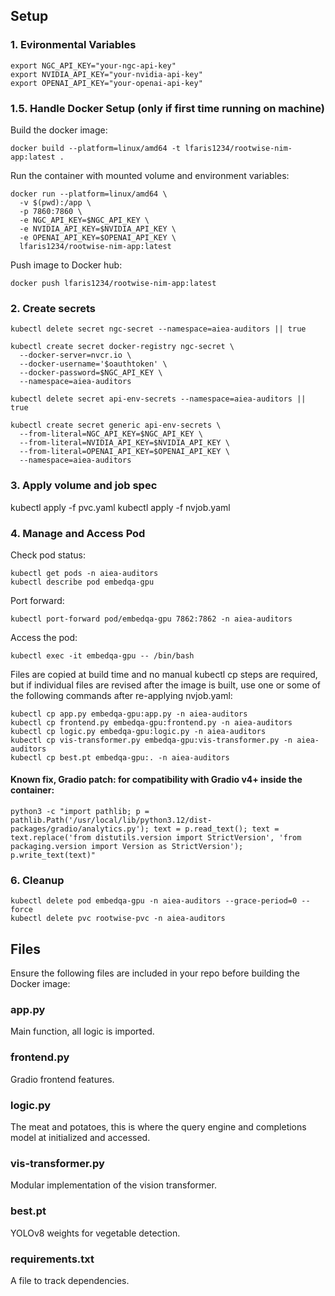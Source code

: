 ## Setup
### 1. Evironmental Variables
```
export NGC_API_KEY="your-ngc-api-key"
export NVIDIA_API_KEY="your-nvidia-api-key"
export OPENAI_API_KEY="your-openai-api-key"
```

### 1.5. Handle Docker Setup (only if first time running on machine)
Build the docker image:
```
docker build --platform=linux/amd64 -t lfaris1234/rootwise-nim-app:latest .
```
Run the container with mounted volume and environment variables:
```
docker run --platform=linux/amd64 \
  -v $(pwd):/app \
  -p 7860:7860 \
  -e NGC_API_KEY=$NGC_API_KEY \
  -e NVIDIA_API_KEY=$NVIDIA_API_KEY \
  -e OPENAI_API_KEY=$OPENAI_API_KEY \
  lfaris1234/rootwise-nim-app:latest
```
Push image to Docker hub:
```
docker push lfaris1234/rootwise-nim-app:latest
```

### 2. Create secrets
```
kubectl delete secret ngc-secret --namespace=aiea-auditors || true

kubectl create secret docker-registry ngc-secret \
  --docker-server=nvcr.io \
  --docker-username='$oauthtoken' \
  --docker-password=$NGC_API_KEY \
  --namespace=aiea-auditors
```
```
kubectl delete secret api-env-secrets --namespace=aiea-auditors || true

kubectl create secret generic api-env-secrets \
  --from-literal=NGC_API_KEY=$NGC_API_KEY \
  --from-literal=NVIDIA_API_KEY=$NVIDIA_API_KEY \
  --from-literal=OPENAI_API_KEY=$OPENAI_API_KEY \
  --namespace=aiea-auditors
```
### 3. Apply volume and job spec

kubectl apply -f pvc.yaml
kubectl apply -f nvjob.yaml

### 4. Manage and Access Pod
Check pod status:
```
kubectl get pods -n aiea-auditors
kubectl describe pod embedqa-gpu
```
Port forward:
```
kubectl port-forward pod/embedqa-gpu 7862:7862 -n aiea-auditors
```
Access the pod:
```
kubectl exec -it embedqa-gpu -- /bin/bash
```

Files are copied at build time and no manual kubectl cp steps are required, but if individual files are revised after the image is built, use one or some of the following commands after re-applying nvjob.yaml:
```
kubectl cp app.py embedqa-gpu:app.py -n aiea-auditors
kubectl cp frontend.py embedqa-gpu:frontend.py -n aiea-auditors
kubectl cp logic.py embedqa-gpu:logic.py -n aiea-auditors
kubectl cp vis-transformer.py embedqa-gpu:vis-transformer.py -n aiea-auditors
kubectl cp best.pt embedqa-gpu:. -n aiea-auditors
```

#### Known fix, Gradio patch: for compatibility with Gradio v4+ inside the container:
```
python3 -c "import pathlib; p = pathlib.Path('/usr/local/lib/python3.12/dist-packages/gradio/analytics.py'); text = p.read_text(); text = text.replace('from distutils.version import StrictVersion', 'from packaging.version import Version as StrictVersion'); p.write_text(text)"
```
### 6. Cleanup
```
kubectl delete pod embedqa-gpu -n aiea-auditors --grace-period=0 --force
kubectl delete pvc rootwise-pvc -n aiea-auditors
```

## Files

Ensure the following files are included in your repo before building the Docker image:

### app.py
Main function, all logic is imported. 

### frontend.py
Gradio frontend features. 

### logic.py
The meat and potatoes, this is where the query engine and completions model at initialized and accessed. 

### vis-transformer.py
Modular implementation of the vision transformer.

### best.pt 
YOLOv8 weights for vegetable detection.

### requirements.txt
A file to track dependencies. 